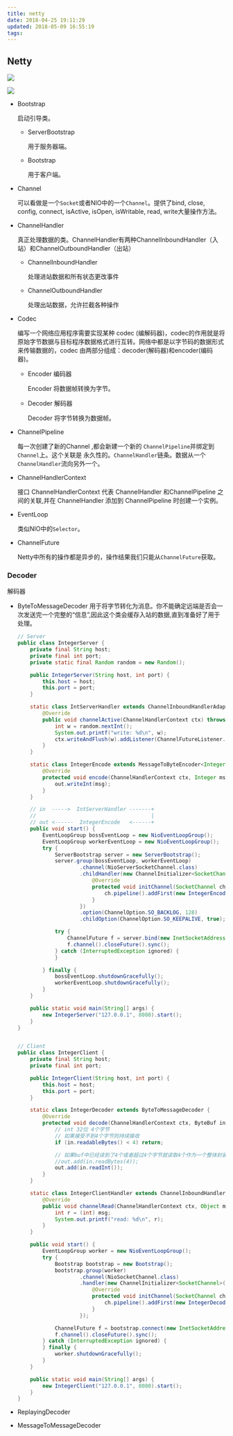 ```yaml
---
title: netty
date: 2018-04-25 19:11:29
updated: 2018-05-09 16:55:19
tags: 
---
```

## Netty

![](/images/netty-components.png)

![](/images/ChannelFuture.png)

- Bootstrap

    启动引导类。
    
    - ServerBootstrap

        用于服务器端。

    - Bootstrap 

        用于客户端。

- Channel

    可以看做是一个`Socket`或者NIO中的一个`Channel`。提供了bind, close, config, connect, isActive, isOpen, isWritable, read, write大量操作方法。

- ChannelHandler

    真正处理数据的类。ChannelHandler有两种ChannelInboundHandler（入站）和ChannelOutboundHandler（出站）

    - ChannelInboundHandler 
    
        处理进站数据和所有状态更改事件

    - ChannelOutboundHandler 
        
        处理出站数据，允许拦截各种操作

- Codec
    
    编写一个网络应用程序需要实现某种 codec (编解码器)，codec的作用就是将原始字节数据与目标程序数据格式进行互转。网络中都是以字节码的数据形式来传输数据的，codec 由两部分组成：decoder(解码器)和encoder(编码器)。

    - Encoder 编码器

        Encoder 将数据帧转换为字节。

    - Decoder 解码器

        Decoder 将字节转换为数据帧。

- ChannelPipeline
    
    每一次创建了新的Channel ,都会新建一个新的 `ChannelPipeline`并绑定到`Channel`上。这个关联是 永久性的。`ChannelHandler`链条。数据从一个`ChannelHandler`流向另外一个。

- ChannelHandlerContext 
    
    接口 ChannelHandlerContext 代表 ChannelHandler 和ChannelPipeline 之间的关联,并在 ChannelHandler 添加到 ChannelPipeline 时创建一个实例。

- EventLoop

    类似NIO中的`Selector`。

- ChannelFuture

    Netty中所有的操作都是异步的，操作结果我们只能从`ChannelFuture`获取。



### Decoder 
解码器
- ByteToMessageDecoder
    用于将字节转化为消息。你不能确定远端是否会一次发送完一个完整的“信息”,因此这个类会缓存入站的数据,直到准备好了用于处理。
    ``` java 
    // Server
    public class IntegerServer {
        private final String host;
        private final int port;
        private static final Random random = new Random();

        public IntegerServer(String host, int port) {
            this.host = host;
            this.port = port;
        }

        static class IntServerHandler extends ChannelInboundHandlerAdapter {
            @Override
            public void channelActive(ChannelHandlerContext ctx) throws Exception {
                int w = random.nextInt();
                System.out.printf("write: %d\n", w);
                ctx.writeAndFlush(w).addListener(ChannelFutureListener.CLOSE);
            }
        }

        static class IntegerEncode extends MessageToByteEncoder<Integer> {
            @Override
            protected void encode(ChannelHandlerContext ctx, Integer msg, ByteBuf out) throws Exception {
                out.writeInt(msg);
            }
        }

        // in  ----->  IntServerHandler -------+
        //                                     |
        // out <------  IntegerEncode   <------+
        public void start() {
            EventLoopGroup bossEventLoop = new NioEventLoopGroup();
            EventLoopGroup workerEventLoop = new NioEventLoopGroup();
            try {
                ServerBootstrap server = new ServerBootstrap();
                server.group(bossEventLoop, workerEventLoop)
                        .channel(NioServerSocketChannel.class)
                        .childHandler(new ChannelInitializer<SocketChannel>() {
                            @Override
                            protected void initChannel(SocketChannel ch) throws Exception {
                                ch.pipeline().addFirst(new IntegerEncode(), new IntServerHandler());
                            }
                        })
                        .option(ChannelOption.SO_BACKLOG, 128)
                        .childOption(ChannelOption.SO_KEEPALIVE, true);

                try {
                    ChannelFuture f = server.bind(new InetSocketAddress(host, port)).sync();
                    f.channel().closeFuture().sync();
                } catch (InterruptedException ignored) {
                }

            } finally {
                bossEventLoop.shutdownGracefully();
                workerEventLoop.shutdownGracefully();
            }
        }

        public static void main(String[] args) {
            new IntegerServer("127.0.0.1", 8080).start();
        }
    }


    // Client
    public class IntegerClient {
        private final String host;
        private final int port;

        public IntegerClient(String host, int port) {
            this.host = host;
            this.port = port;
        }

        static class IntegerDecoder extends ByteToMessageDecoder {
            @Override
            protected void decode(ChannelHandlerContext ctx, ByteBuf in, List<Object> out) throws Exception {
                // int 32位 4个字节
                // 如果接受不到4个字节则持续接收
                if (in.readableBytes() < 4) return;

                // 如果buf中已经读到了4个或者超过4个字节就读取4个作为一个整体封装一下放到list中传给后面的handler
                //out.add(in.readBytes(4));
                out.add(in.readInt());
            }
        }

        static class IntegerClientHandler extends ChannelInboundHandlerAdapter {
            @Override
            public void channelRead(ChannelHandlerContext ctx, Object msg) throws Exception {
                int r = (int) msg;
                System.out.printf("read: %d\n", r);
            }
        }

        public void start() {
            EventLoopGroup worker = new NioEventLoopGroup();
            try {
                Bootstrap bootstrap = new Bootstrap();
                bootstrap.group(worker)
                        .channel(NioSocketChannel.class)
                        .handler(new ChannelInitializer<SocketChannel>() {
                            @Override
                            protected void initChannel(SocketChannel ch) throws Exception {
                                ch.pipeline().addFirst(new IntegerDecoder(), new IntegerClientHandler());
                            }
                        });

                ChannelFuture f = bootstrap.connect(new InetSocketAddress(host, port)).sync();
                f.channel().closeFuture().sync();
            } catch (InterruptedException ignored) {
            } finally {
                worker.shutdownGracefully();
            }
        }

        public static void main(String[] args) {
            new IntegerClient("127.0.0.1", 8080).start();
        }
    }
    ```
- ReplayingDecoder

- MessageToMessageDecoder

    